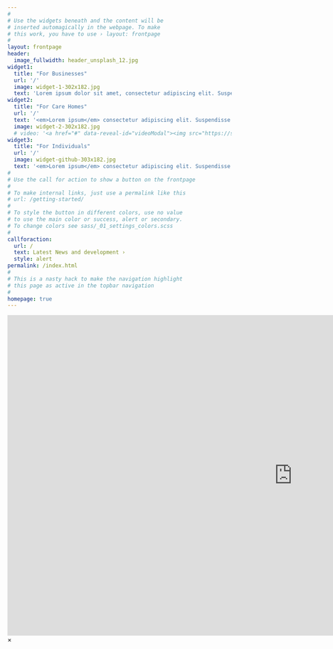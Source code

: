 ```yaml
---
#
# Use the widgets beneath and the content will be
# inserted automagically in the webpage. To make
# this work, you have to use › layout: frontpage
#
layout: frontpage
header:
  image_fullwidth: header_unsplash_12.jpg
widget1:
  title: "For Businesses"
  url: '/'
  image: widget-1-302x182.jpg
  text: 'Lorem ipsum dolor sit amet, consectetur adipiscing elit. Suspendisse ut magna nisi.Nulla malesuada hendrerit sem, a        lobortis quam molestie vitae..'
widget2:
  title: "For Care Homes"
  url: '/'
  text: '<em>Lorem ipsum</em> consectetur adipiscing elit. Suspendisse ut magna nisi.Nulla malesuada hendrerit sem, a        lobortis quam molestie vitae..'
  image: widget-2-302x182.jpg
  # video: '<a href="#" data-reveal-id="videoModal"><img src="https://sophiesite.github.io/feeling-responsive/images/start-video-feeling-responsive-302x182.jpg" width="302" height="182" alt=""/></a>'
widget3:
  title: "For Individuals"
  url: '/'
  image: widget-github-303x182.jpg
  text: '<em>Lorem ipsum</em> consectetur adipiscing elit. Suspendisse ut magna nisi.Nulla malesuada hendrerit sem, a        lobortis quam molestie vitae..'
#
# Use the call for action to show a button on the frontpage
#
# To make internal links, just use a permalink like this
# url: /getting-started/
#
# To style the button in different colors, use no value
# to use the main color or success, alert or secondary.
# To change colors see sass/_01_settings_colors.scss
#
callforaction:
  url: /
  text: Latest News and development ›
  style: alert
permalink: /index.html
#
# This is a nasty hack to make the navigation highlight
# this page as active in the topbar navigation
#
homepage: true
---
```


<div id="videoModal" class="reveal-modal large" data-reveal="">
  <div class="flex-video widescreen vimeo" style="display: block;">
    <iframe width="1280" height="720" src="https://www.youtube.com/embed/ZCwX8axRkg4" frameborder="0" allowfullscreen></iframe>
  </div>
  <a class="close-reveal-modal">&#215;</a>
</div>

